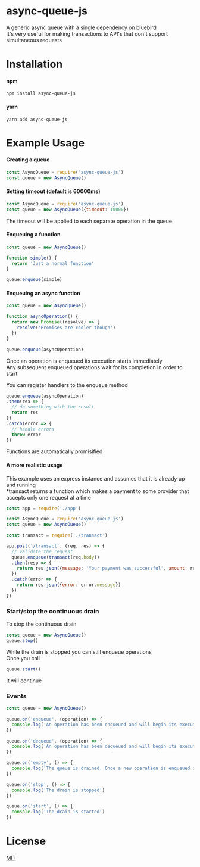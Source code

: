 # async-queue-js
A generic async queue with a single dependency on bluebird  
It's very useful for making transactions to API's that don't support simultaneous requests  

# Installation
#### npm 
`npm install async-queue-js`  
#### yarn
`yarn add async-queue-js`

# Example Usage
#### Creating a queue
```javascript
const AsyncQueue = require('async-queue-js')
const queue = new AsyncQueue()
```

#### Setting timeout (default is 60000ms)
```javascript
const AsyncQueue = require('async-queue-js')
const queue = new AsyncQueue({timeout: 10000})
```
The timeout will be applied to each separate operation in the queue  
#### Enqueuing a function
```javascript
const queue = new AsyncQueue()

function simple() {
  return 'Just a normal function'
}

queue.enqueue(simple)
```
#### Enqueuing an async function
```javascript
const queue = new AsyncQueue()

function asyncOperation() {
  return new Promise((resolve) => {
    resolve('Promises are cooler though')
  })
}

queue.enqueue(asyncOperation)
```
Once an operation is enqueued its execution starts immediately  
Any subsequent enqueued operations wait for its completion in order to start

You can register handlers to the enqueue method
```javascript
queue.enqueue(asyncOperation)
.then(res => {
  // do something with the result
  return res
})
.catch(error => {
  // handle errors
  throw error
})
```
Functions are automatically promisified

#### A more realistic usage
This example uses an express instance and assumes that it is already up and running  
*transact returns a function which makes a payment to some provider that accepts only one request at a time
```javascript
const app = require('./app')

const AsyncQueue = require('async-queue-js')
const queue = new AsyncQueue()

const transact = require('./transact')

app.post('/transact', (req, res) => {
  // validate the request
  queue.enqueue(transact(req.body))
  .then(resp => {
    return res.json({message: 'Your payment was successful', amount: resp.amount})
  })
  .catch(error => {
    return res.json({error: error.message})
  })
})
```
### Start/stop the continuous drain
To stop the continuous drain
```javascript
const queue = new AsyncQueue()
queue.stop()
```
While the drain is stopped you can still enqueue operations  
Once you call
```javascript
queue.start()
```
It will continue

### Events
```javascript
const queue = new AsyncQueue()

queue.on('enqueue', (operation) => {
  console.log('An operation has been enqueued and will begin its execution once its first in the queue')
})

queue.on('dequeue', (operation) => {
  console.log('An operation has been dequeued and will begin its execution immediately')
})

queue.on('empty', () => {
  console.log('The queue is drained. Once a new operation is enqueued it will continue')
})

queue.on('stop', () => {
  console.log('The drain is stopped')
})

queue.on('start', () => {
  console.log('The drain is started')
})
```
# License
[MIT](https://github.com/KrasiNedew/async-queue-js/blob/master/LICENSE)
